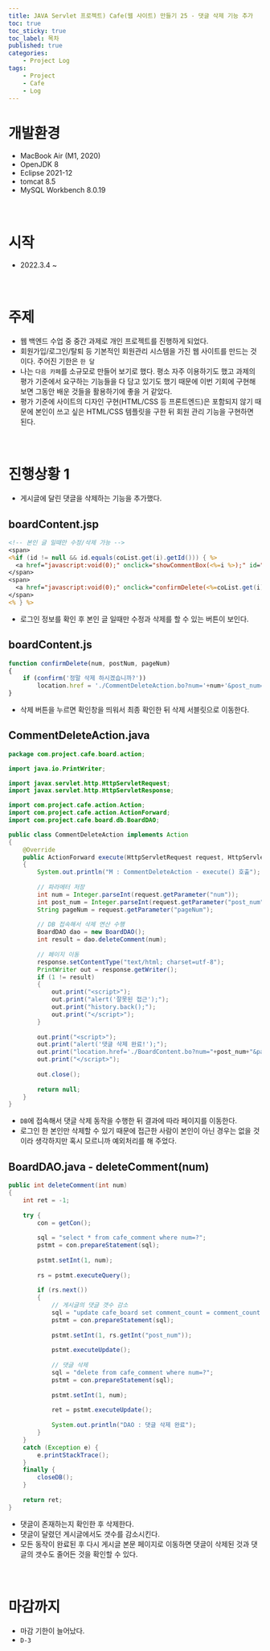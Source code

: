 ```yaml
---
title: JAVA Servlet 프로젝트) Cafe(웹 사이트) 만들기 25 - 댓글 삭제 기능 추가
toc: true
toc_sticky: true
toc_label: 목차
published: true
categories:
    - Project Log
tags:
    - Project
    - Cafe
    - Log
---
```

# 개발환경
* MacBook Air (M1, 2020)
* OpenJDK 8
* Eclipse 2021-12
* tomcat 8.5
* MySQL Workbench 8.0.19<br><br><br>

# 시작
* 2022.3.4 ~ <br><br><br>

# 주제
* 웹 백엔드 수업 중 중간 과제로 개인 프로젝트를 진행하게 되었다.
* 회원가입/로그인/탈퇴 등 기본적인 회원관리 시스템을 가진 웹 사이트를 만드는 것이다. 주어진 기한은 `한 달`
* 나는 `다음 카페`를 소규모로 만들어 보기로 했다. 평소 자주 이용하기도 했고 과제의 평가 기준에서 요구하는 기능들을 다 담고 있기도 했기 때문에 이번 기회에 구현해 보면 그동안 배운 것들을 활용하기에 좋을 거 같았다.
* 평가 기준에 사이트의 디자인 구현(HTML/CSS 등 프론트엔드)은 포함되지 않기 때문에 본인이 쓰고 싶은 HTML/CSS 템플릿을 구한 뒤 회원 관리 기능을 구현하면 된다.<br><br><br>

# 진행상황 1
* 게시글에 달린 댓글을 삭제하는 기능을 추가했다.

## boardContent.jsp

```jsp
<!-- 본인 글 일때만 수정/삭제 가능 -->
<span>
<%if (id != null && id.equals(coList.get(i).getId())) { %>
  <a href="javascript:void(0);" onclick="showCommentBox(<%=i %>);" id="modify">수정&nbsp;</a>
</span>
<span>
  <a href="javascript:void(0);" onclick="confirmDelete(<%=coList.get(i).getNum()%>, <%=coList.get(i).getPost_num()%>, <%=pageNum%>);">삭제&nbsp;</a>
</span>
<% } %>
```

* 로그인 정보를 확인 후 본인 글 일때만 수정과 삭제를 할 수 있는 버튼이 보인다.

## boardContent.js

```javascript
function confirmDelete(num, postNum, pageNum)
{
    if (confirm('정말 삭제 하시겠습니까?'))
        location.href = './CommentDeleteAction.bo?num='+num+'&post_num='+postNum+'&pageNum='+pageNum;
}
```

* 삭제 버튼을 누르면 확인창을 띄워서 최종 확인한 뒤 삭제 서블릿으로 이동한다.

## CommentDeleteAction.java

```java
package com.project.cafe.board.action;

import java.io.PrintWriter;

import javax.servlet.http.HttpServletRequest;
import javax.servlet.http.HttpServletResponse;

import com.project.cafe.action.Action;
import com.project.cafe.action.ActionForward;
import com.project.cafe.board.db.BoardDAO;

public class CommentDeleteAction implements Action 
{
    @Override
    public ActionForward execute(HttpServletRequest request, HttpServletResponse response) throws Exception 
    {
        System.out.println("M : CommentDeleteAction - execute() 호출");
		
        // 파라메터 저장
        int num = Integer.parseInt(request.getParameter("num"));
        int post_num = Integer.parseInt(request.getParameter("post_num"));
        String pageNum = request.getParameter("pageNum");
		
        // DB 접속해서 삭제 연산 수행
        BoardDAO dao = new BoardDAO();
        int result = dao.deleteComment(num);
		
        // 페이지 이동
        response.setContentType("text/html; charset=utf-8");
        PrintWriter out = response.getWriter();
        if (1 != result)
        {
            out.print("<script>");
            out.print("alert('잘못된 접근');");
            out.print("history.back();");
            out.print("</script>");
        }
		
        out.print("<script>");
        out.print("alert('댓글 삭제 완료!');");
        out.print("location.href='./BoardContent.bo?num="+post_num+"&pageNum="+pageNum+"';");
        out.print("</script>");
		
        out.close();
		
        return null;
    }
}
```

* `DB`에 접속해서 댓글 삭제 동작을 수행한 뒤 결과에 따라 페이지를 이동한다.
* 로그인 한 본인만 삭제할 수 있기 때문에 접근한 사람이 본인이 아닌 경우는 없을 것이라 생각하지만 혹시 모르니까  예외처리를 해 주었다.

## BoardDAO.java - deleteComment(num)

```java
public int deleteComment(int num)
{
    int ret = -1;
		
    try {
        con = getCon();
			
        sql = "select * from cafe_comment where num=?";
        pstmt = con.prepareStatement(sql);
			
        pstmt.setInt(1, num);
			
        rs = pstmt.executeQuery();
			
        if (rs.next())
        {
            // 게시글의 댓글 갯수 감소
            sql = "update cafe_board set comment_count = comment_count - 1 where num=?";
            pstmt = con.prepareStatement(sql);
				
            pstmt.setInt(1, rs.getInt("post_num"));
            
            pstmt.executeUpdate();
				
            // 댓글 삭제
            sql = "delete from cafe_comment where num=?";
            pstmt = con.prepareStatement(sql);
				
            pstmt.setInt(1, num);
				
            ret = pstmt.executeUpdate();
				
            System.out.println("DAO : 댓글 삭제 완료");
        }
    }
    catch (Exception e) {
        e.printStackTrace();
    }
    finally {
        closeDB();
    }
		
    return ret;
}
```

* 댓글이 존재하는지 확인한 후 삭제한다.
* 댓글이 달렸던 게시글에서도 갯수를 감소시킨다.
* 모든 동작이 완료된 후 다시 게시글 본문 페이지로 이동하면 댓글이 삭제된 것과 댓글의 갯수도 줄어든 것을 확인할 수 있다.<br><br><br>

# 마감까지
* 마감 기한이 늘어났다. 
* `D-3`
